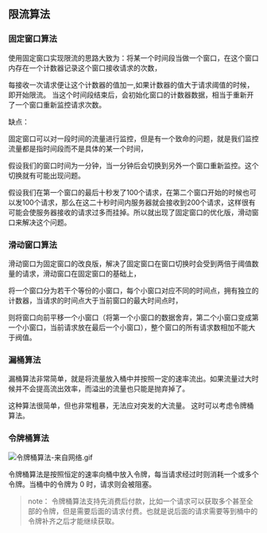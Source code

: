 ## 限流算法

### 固定窗口算法

使用固定窗口实现限流的思路大致为：将某一个时间段当做一个窗口，在这个窗口内存在一个计数器记录这个窗口接收请求的次数，

每接收一次请求便让这个计数器的值加一,如果计数器的值大于请求阈值的时候，即开始限流。 当这个时间段结束后，会初始化窗口的计数器数据，相当于重新开了一个窗口重新监控请求次数。

缺点：

固定窗口可以对一段时间的流量进行监控，但是有一个致命的问题，就是我们监控流量都是指时间段而不是具体的某一个时间，

假设我们的窗口时间为一分钟，当一分钟后会切换到另外一个窗口重新监控。这个切换就有可能出现问题。

假设我们在第一个窗口的最后十秒发了100个请求，在第二个窗口开始的时候也可以发100个请求，那么在这二十秒时间内服务器就会接收到200个请求，这样很有可能会使服务器接收的请求过多而挂掉。所以就出现了固定窗口的优化版，滑动窗口来解决这个问题。

### 滑动窗口算法

滑动窗口为固定窗口的改良版，解决了固定窗口在窗口切换时会受到两倍于阈值数量的请求，滑动窗口在固定窗口的基础上，

将一个窗口分为若干个等份的小窗口，每个小窗口对应不同的时间点，拥有独立的计数器，当请求的时间点大于当前窗口的最大时间点时，

则将窗口向前平移一个小窗口（将第一个小窗口的数据舍弃，第二个小窗口变成第一个小窗口，当前请求放在最后一个小窗口），整个窗口的所有请求数相加不能大于阀值。

### 漏桶算法

漏桶算法非常简单，就是将流量放入桶中并按照一定的速率流出。如果流量过大时候并不会提高流出效率，而溢出的流量也只能是抛弃掉了。

这种算法很简单，但也非常粗暴，无法应对突发的大流量。 这时可以考虑令牌桶算法。

### 令牌桶算法

![令牌桶算法-来自网络.gif](https://i.loli.net/2017/08/11/598c91f2a33af.gif)

令牌桶算法是按照恒定的速率向桶中放入令牌，每当请求经过时则消耗一个或多个令牌。当桶中的令牌为 0 时，请求则会被阻塞。

> note：
令牌桶算法支持先消费后付款，比如一个请求可以获取多个甚至全部的令牌，但是需要后面的请求付费。也就是说后面的请求需要等到桶中的令牌补齐之后才能继续获取。